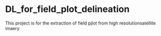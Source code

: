 # DL_for_field_plot_delineation
This project is for the extraction of field pjlot from high resolutionsatellite imaery
